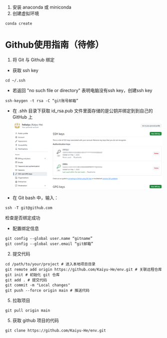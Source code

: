 # 

1. 安装 anaconda 或 miniconda
2. 创建虚拟环境
```shell
conda create
```

# Github使用指南（待修）
1. 将 Git 与 Github 绑定

- 获取 ssh key
```Git
cd ~/.ssh
```
- 若返回 "no such file or directory" 表明电脑没有ssh key，创建ssh key
```Git
ssh-keygen -t rsa -C “git账号邮箱”
```

- 在 .shh 目录下获取 id_rsa.pub 文件里面存储的是公钥并绑定到到自己的 GitHub 上
![ssh.png](image%2Fssh.png)

- 在 Git bash 中，输入： 
```
ssh -T git@github.com 
```
检查是否绑定成功

- 配置绑定信息
```Git
git config --global user.name “gitname”
git config --global user.email “git邮箱”
```

2. 提交代码
```Git
cd /path/to/your/project # 进入本地项目目录
git remote add origin https://github.com/Kaiyu-He/env.git # 关联远程仓库
git init # 初始化 git 仓库
git add . # 提交代码
git commit -m "Local changes"
git push --force origin main # 推送代码
```


5. 拉取项目
```Git
git pull origin main
```

5. 获取 github 项目的代码
```git
git clone https://github.com/Kaiyu-He/env.git
```